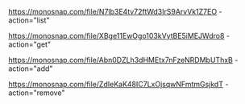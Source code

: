 https://monosnap.com/file/N7lb3E4tv72ftWd3IrS9ArvVk1Z7EO - action="list"

https://monosnap.com/file/XBge11EwOgo103kVytBE5iMEJWdro8 - action="get"

https://monosnap.com/file/Abn0DZLh3dHMEtx7nFzeNRDMbUThxB - action="add"

https://monosnap.com/file/ZdIeKaK48IC7LxOjsqwNFmtmGsjkdT - action="remove"
